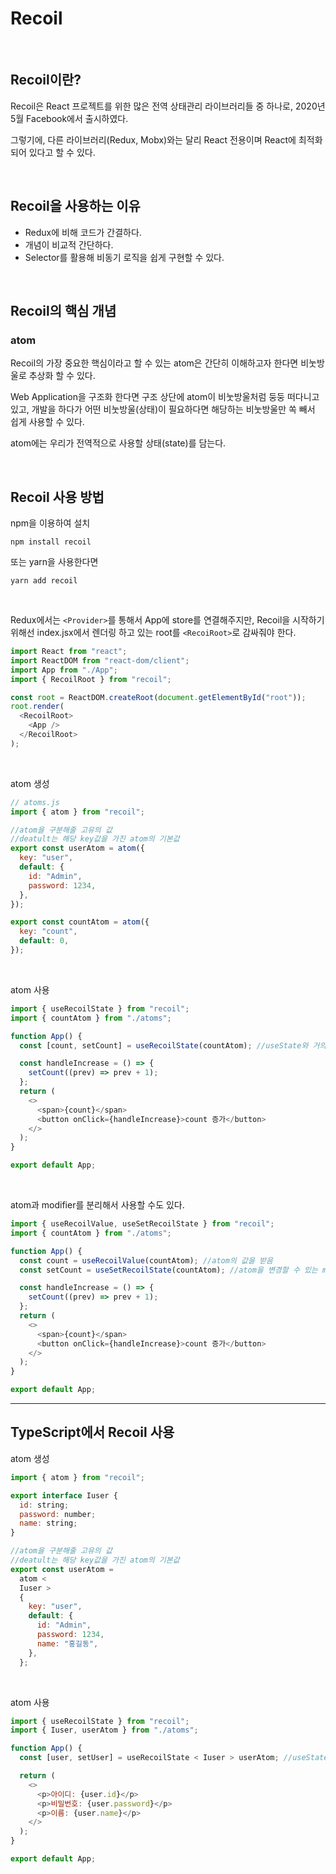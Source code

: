 # Recoil

<br>

## Recoil이란?

Recoil은 React 프로젝트를 위한 많은 전역 상태관리 라이브러리들 중 하나로, 2020년 5월 Facebook에서 출시하였다.

그렇기에, 다른 라이브러리(Redux, Mobx)와는 달리 React 전용이며 React에 최적화되어 있다고 할 수 있다.

<br>

## Recoil을 사용하는 이유

- Redux에 비해 코드가 간결하다.
- 개념이 비교적 간단하다.
- Selector를 활용해 비동기 로직을 쉽게 구현할 수 있다.

<br>

## Recoil의 핵심 개념

### atom

Recoil의 가장 중요한 핵심이라고 할 수 있는 atom은 간단히 이해하고자 한다면 비눗방울로 추상화 할 수 있다.

Web Application을 구조화 한다면 구조 상단에 atom이 비눗방울처럼 둥둥 떠다니고 있고, 개발을 하다가 어떤 비눗방울(상태)이 필요하다면 해당하는 비눗방울만 쏙 빼서 쉽게 사용할 수 있다.

atom에는 우리가 전역적으로 사용할 상태(state)를 담는다.

<br>

## Recoil 사용 방법

npm을 이용하여 설치

```
npm install recoil
```

또는 yarn을 사용한다면

```
yarn add recoil
```

<br>

Redux에서는 `<Provider>`를 통해서 App에 store를 연결해주지만,
Recoil을 시작하기 위해선 index.jsx에서 렌더링 하고 있는 root를 `<RecoiRoot>`로 감싸줘야 한다.

```javascript
import React from "react";
import ReactDOM from "react-dom/client";
import App from "./App";
import { RecoilRoot } from "recoil";

const root = ReactDOM.createRoot(document.getElementById("root"));
root.render(
  <RecoilRoot>
    <App />
  </RecoilRoot>
);
```

<br>

atom 생성

```javascript
// atoms.js
import { atom } from "recoil";

//atom을 구분해줄 고유의 값
//deatult는 해당 key값을 가진 atom의 기본값
export const userAtom = atom({
  key: "user",
  default: {
    id: "Admin",
    password: 1234,
  },
});

export const countAtom = atom({
  key: "count",
  default: 0,
});
```

<br>

atom 사용

```javascript
import { useRecoilState } from "recoil";
import { countAtom } from "./atoms";

function App() {
  const [count, setCount] = useRecoilState(countAtom); //useState와 거의 유사하다. (atom을 통해 가져옴)

  const handleIncrease = () => {
    setCount((prev) => prev + 1);
  };
  return (
    <>
      <span>{count}</span>
      <button onClick={handleIncrease}>count 증가</button>
    </>
  );
}

export default App;
```

<br>

atom과 modifier를 분리해서 사용할 수도 있다.

```javascript
import { useRecoilValue, useSetRecoilState } from "recoil";
import { countAtom } from "./atoms";

function App() {
  const count = useRecoilValue(countAtom); //atom의 값을 받음
  const setCount = useSetRecoilState(countAtom); //atom을 변경할 수 있는 modifier를 받음

  const handleIncrease = () => {
    setCount((prev) => prev + 1);
  };
  return (
    <>
      <span>{count}</span>
      <button onClick={handleIncrease}>count 증가</button>
    </>
  );
}

export default App;
```

<hr>

## TypeScript에서 Recoil 사용

atom 생성

```javascript
import { atom } from "recoil";

export interface Iuser {
  id: string;
  password: number;
  name: string;
}

//atom을 구분해줄 고유의 값
//deatult는 해당 key값을 가진 atom의 기본값
export const userAtom =
  atom <
  Iuser >
  {
    key: "user",
    default: {
      id: "Admin",
      password: 1234,
      name: "홍길동",
    },
  };
```

<br>

atom 사용

```javascript
import { useRecoilState } from "recoil";
import { Iuser, userAtom } from "./atoms";

function App() {
  const [user, setUser] = useRecoilState < Iuser > userAtom; //useState와 거의 유사하다. (atom을 통해 가져옴)

  return (
    <>
      <p>아이디: {user.id}</p>
      <p>비밀번호: {user.password}</p>
      <p>이름: {user.name}</p>
    </>
  );
}

export default App;
```
